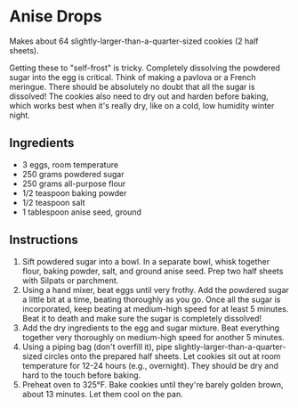 # Anise Drops

Makes about 64 slightly-larger-than-a-quarter-sized cookies (2 half sheets).

Getting these to "self-frost" is tricky. Completely dissolving the powdered sugar into the egg is critical. Think of making a pavlova or a French meringue. There should be absolutely no doubt that all the sugar is dissolved! The cookies also need to dry out and harden before baking, which works best when it's really dry, like on a cold, low humidity winter night.

## Ingredients

- 3 eggs, room temperature
- 250 grams powdered sugar
- 250 grams all-purpose flour
- 1/2 teaspoon baking powder
- 1/2 teaspoon salt
- 1 tablespoon anise seed, ground

## Instructions

1. Sift powdered sugar into a bowl. In a separate bowl, whisk together flour, baking powder, salt, and ground anise seed. Prep two half sheets with Silpats or parchment.
2. Using a hand mixer, beat eggs until very frothy. Add the powdered sugar a little bit at a time, beating thoroughly as you go. Once all the sugar is incorporated, keep beating at medium-high speed for at least 5 minutes. Beat it to death and make sure the sugar is completely dissolved!
3. Add the dry ingredients to the egg and sugar mixture. Beat everything together very thoroughly on medium-high speed for another 5 minutes.
4. Using a piping bag (don't overfill it), pipe slightly-larger-than-a-quarter-sized circles onto the prepared half sheets. Let cookies sit out at room temperature for 12-24 hours (e.g., overnight). They should be dry and hard to the touch before baking.
5. Preheat oven to 325°F. Bake cookies until they're barely golden brown, about 13 minutes. Let them cool on the pan.
